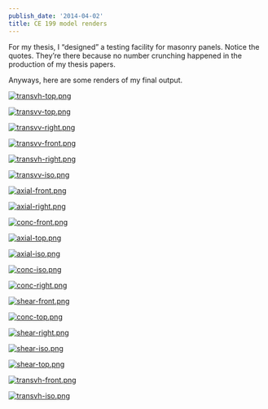 ```yaml
---
publish_date: '2014-04-02'
title: CE 199 model renders
---
```


For my thesis, I “designed” a testing facility for masonry panels. Notice the
quotes. They’re there because no number crunching happened in the production
of my thesis papers.

Anyways, here are some renders of my final output.

[![transvh-top.png](https://svbtleusercontent.com/jqiatodbrp01mw_small.png)](https://svbtleusercontent.com/jqiatodbrp01mw.png)

[![transvv-top.png](https://svbtleusercontent.com/5ivzntbsrsvigw_small.png)](https://svbtleusercontent.com/5ivzntbsrsvigw.png)

[![transvv-right.png](https://svbtleusercontent.com/wvg4w9jixjqs7g_small.png)](https://svbtleusercontent.com/wvg4w9jixjqs7g.png)

[![transvv-front.png](https://svbtleusercontent.com/g9yxu3wangpa_small.png)](https://svbtleusercontent.com/g9yxu3wangpa.png)

[![transvh-right.png](https://svbtleusercontent.com/siwkknxuny3z6a_small.png)](https://svbtleusercontent.com/siwkknxuny3z6a.png)

[![transvv-iso.png](https://svbtleusercontent.com/jfio7ihqh5oqw_small.png)](https://svbtleusercontent.com/jfio7ihqh5oqw.png)

[![axial-front.png](https://svbtleusercontent.com/4c3knkm76o4ryg_small.png)](https://svbtleusercontent.com/4c3knkm76o4ryg.png)

[![axial-right.png](https://svbtleusercontent.com/yhwxyuoyz7czwg_small.png)](https://svbtleusercontent.com/yhwxyuoyz7czwg.png)

[![conc-front.png](https://svbtleusercontent.com/pqbho7rojuoxka_small.png)](https://svbtleusercontent.com/pqbho7rojuoxka.png)

[![axial-top.png](https://svbtleusercontent.com/gcif5jxvzbbbma_small.png)](https://svbtleusercontent.com/gcif5jxvzbbbma.png)

[![axial-iso.png](https://svbtleusercontent.com/23yoouvngdxuza_small.png)](https://svbtleusercontent.com/23yoouvngdxuza.png)

[![conc-iso.png](https://svbtleusercontent.com/qcydjv68ssxoqw_small.png)](https://svbtleusercontent.com/qcydjv68ssxoqw.png)

[![conc-right.png](https://svbtleusercontent.com/dvviexo4u5o1qg_small.png)](https://svbtleusercontent.com/dvviexo4u5o1qg.png)

[![shear-front.png](https://svbtleusercontent.com/qwqvoesxhswlw_small.png)](https://svbtleusercontent.com/qwqvoesxhswlw.png)

[![conc-top.png](https://svbtleusercontent.com/o325llvzpmsdxq_small.png)](https://svbtleusercontent.com/o325llvzpmsdxq.png)

[![shear-right.png](https://svbtleusercontent.com/zmucmurzyft4g_small.png)](https://svbtleusercontent.com/zmucmurzyft4g.png)

[![shear-iso.png](https://svbtleusercontent.com/hxsoyvhwai8gjw_small.png)](https://svbtleusercontent.com/hxsoyvhwai8gjw.png)

[![shear-top.png](https://svbtleusercontent.com/w7gugj2iknswua_small.png)](https://svbtleusercontent.com/w7gugj2iknswua.png)

[![transvh-front.png](https://svbtleusercontent.com/3qyw81yxsiq2w_small.png)](https://svbtleusercontent.com/3qyw81yxsiq2w.png)

[![transvh-iso.png](https://svbtleusercontent.com/iqlgxohfyesbzq_small.png)](https://svbtleusercontent.com/iqlgxohfyesbzq.png)

